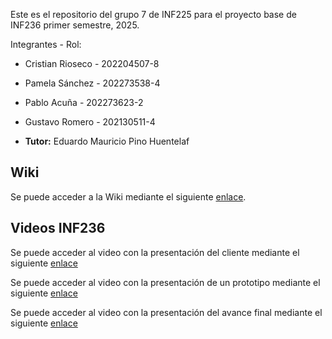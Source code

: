 Este es el repositorio del grupo 7 de INF225 para el proyecto base de INF236 primer semestre, 2025.

Integrantes - Rol:
* Cristian Rioseco - 202204507-8
* Pamela Sánchez - 202273538-4
* Pablo Acuña - 202273623-2
* Gustavo Romero - 202130511-4

* **Tutor:** Eduardo Mauricio Pino Huentelaf

## Wiki

Se puede acceder a la Wiki mediante el siguiente [enlace](https://gitlab.com/gustavorg200306/grupo07-2025-proyinf/-/wikis/home).

## Videos INF236

Se puede acceder al video con la presentación del cliente mediante el siguiente [enlace](https://aula.usm.cl/mod/resource/view.php?id=6322574)

Se puede acceder al video con la presentación de un prototipo mediante el siguiente [enlace](https://www.youtube.com/watch?v=hKjB6P-AVgo)

Se puede acceder al video con la presentación del avance final mediante el siguiente [enlace](https://www.youtube.com/watch?v=aviZgRo7AYU)